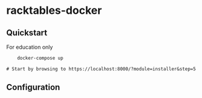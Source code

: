 # racktables-docker

## Quickstart

For education only

```sh
    docker-compose up
```

    # Start by browsing to https://localhost:8000/?module=installer&step=5

## Configuration
